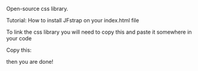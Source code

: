 Open-source css library.

Tutorial: How to install JFstrap on your index.html file

To link the css library you will need to copy this and paste it somewhere in your code

Copy this:

<link rel="stylesheet" href="https://cdn.jsdelivr.net/gh/jfncgamer/jfstrap/main.css">

then you are done!
